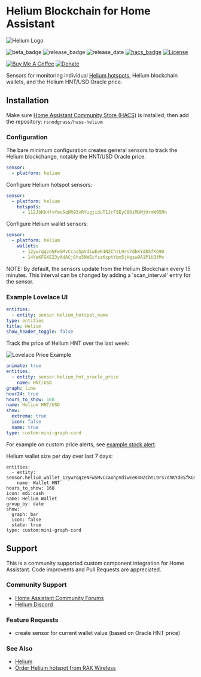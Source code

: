 # Helium Blockchain for Home Assistant

![Helium Logo](https://github.com/rsnodgrass/hass-helium/blob/master/img/logo@2x.png?raw=true)

![beta_badge](https://img.shields.io/badge/maturity-Beta-yellow.png)
![release_badge](https://img.shields.io/github/release/rsnodgrass/hass-helium.svg)
![release_date](https://img.shields.io/github/release-date/rsnodgrass/hass-helium.svg)
[![hacs_badge](https://img.shields.io/badge/HACS-Default-orange.svg)](https://github.com/custom-components/hacs)
[![License](https://img.shields.io/badge/License-Apache%202.0-blue.svg)](https://opensource.org/licenses/Apache-2.0)

[![Buy Me A Coffee](https://img.shields.io/badge/buy%20me%20a%20coffee-donate-yellow.svg)](https://buymeacoffee.com/DYks67r)
[![Donate](https://img.shields.io/badge/Donate-PayPal-green.svg)](https://www.paypal.com/cgi-bin/webscr?cmd=_donations&business=WREP29UDAMB6G)  

Sensors for monitoring individual [Helium hotspots](https://rakwireless.kckb.st/544e97e6), Helium blockchain wallets, and the Helium HNT/USD Oracle price.

## Installation

Make sure [Home Assistant Community Store (HACS)](https://github.com/custom-components/hacs) is installed, then add the repository: `rsnodgrass/hass-helium`

### Configuration

The bare minimum configuration creates general sensors to track the Helium blockchange, notably the HNT/USD Oracle price.

```yaml
sensor:
  - platform: helium
```

Configure Helium hotspot sensors:

```yaml
sensor:
  - platform: helium
    hotspots:
      - 112JbKk4fvYmoSqHR93vRYugjiduT1JrF8EyC86iMUWjUrmW95Mn
```

Configure Helium wallet sensors:

```yaml
sensor:
  - platform: helium
    wallets:
      - 12ywrqqzeNFwSMvCcaohpVdiwEeK4NZChtL9rs7dhKYd85fKG9U
      - 14YeKFGXE23yAdACj6hu5NWEcYzzKxptYbm5jHgzw9A1P1UQfMv
```

NOTE: By default, the sensors update from the Helium Blockchain every 15 minutes. This interval can be changed by adding a 'scan_interval' entry for the sensor.

### Example Lovelace UI

```yaml
entities:
  - entity: sensor.helium_hotspot_name
type: entities
title: Helium
show_header_toggle: false
```

Track the price of Helium HNT over the last week:

![Lovelace Price Example](https://github.com/rsnodgrass/hass-helium/blob/master/img/lovelace-price.png?raw=true)

```yaml
animate: true
entities:
  - entity: sensor.helium_hnt_oracle_price
    name: HNT/USD
graph: line
hour24: true
hours_to_show: 168
name: Helium HNT/USD
show:
  extrema: true
  icon: false
  name: true
type: custom:mini-graph-card
```

For example on custom price alerts, see [example stock alert](https://blog.kevineifinger.de/archive/2019/10/17/Using-Homeassistant-As-My-Self-Hosted-Stock-Alert.html).

Helium wallet size per day over last 7 days:

```
entities:
  - entity: sensor.helium_wallet_12ywrqqzeNFwSMvCcaohpVdiwEeK4NZChtL9rs7dhKYd85fKG9U
    name: Wallet HNT
hours_to_show: 168
icon: mdi:cash
name: Helium Wallet
group_by: date
show:
  graph: bar
  icon: false
  state: true
type: custom:mini-graph-card
```

## Support

This is a community supported custom component integration for Home Assistant. Code improvents and Pull Requests are appreciated.
### Community Support

* [Home Assistant Community Forums](https://community.home-assistant.io/c/projects/custom-components/47)
* [Helium Discord](https://discord.com/invite/helium)

### Feature Requests

* create sensor for current wallet value (based on Oracle HNT price)

### See Also

* [Helium](https://helium.com/)
* [Order Helium hotspot from RAK Wireless](https://rakwireless.kckb.st/544e97e6)
